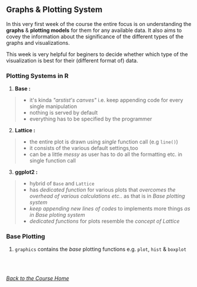 ## Graphs & Plotting System

In this very first week of the course the entire focus is on understanding the **graphs** & **plotting models** for them for any available data. It also aims to covey the information about the significance of the different types of the graphs and visualizations. <br />

This week is very helpful for beginers to decide whether which type of the visualization is best for their (different format of) data.

### Plotting Systems in R
1. **Base :**
> * it's kinda _"arstist's canves"_ i.e. keep appending code for every single manipulation <br />
> * nothing is served by default <br />
> * everything has to be specified by the programmer
2. **Lattice :**
> * the entire plot is drawn using _single_ function call (e.g ```line()```) <br />
> * it consists of the various default settings,too <br />
> * can be a little _messy_ as user has to do all the formatting etc. in single function call <br />
3. **ggplot2 :**
> * hybrid of ```Base``` and ```Lattice``` <br />
> * has _dedicated function_ for various plots that _overcomes the overhead of various calculations etc.._ as that is in _Base plotting system_ <br />
> * _keep appending new lines of codes_ to implements more things _as in Base ploting system_ <br />
> * _dedicated functions_ for plots resemble the _concept of Lattice_  


### Base Plotting

1. ```graphics``` contains the _base_ plotting functions e.g. ```plot```, ```hist``` & ```boxplot``` <br />

<br /><br />

[_Back to the Course Home_](../)